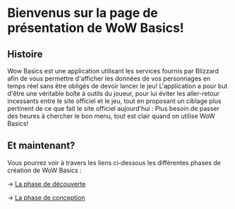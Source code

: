 # Bienvenus sur la page de présentation de WoW Basics!

## Histoire

Wow Basics est une application utilisant les services fournis par Blizzard afin de vous permettre d'afficher les données 
de vos personnages en temps réel sans être obligés de devoir lancer le jeu! L'application a pour but d'être une véritable
boîte à outils du joueur, pour lui éviter les aller-retour incessants entre le site officiel et le jeu, tout en proposant
un ciblage plus pertinent de ce que fait le site officiel aujourd'hui : Plus besoin de passer des heures à chercher le bon
menu, tout est clair quand on utilise WoW Basics!

## Et maintenant?

Vous pourrez voir à travers les liens ci-dessous les différentes phases de création de WoW Basics :

-> [La phase de découverte](decouverte.md)

-> [La phase de conception](conception.md)